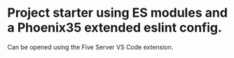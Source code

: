 # Project starter using ES modules and a Phoenix35 extended eslint config. 
Can be opened using the Five Server VS Code extension.